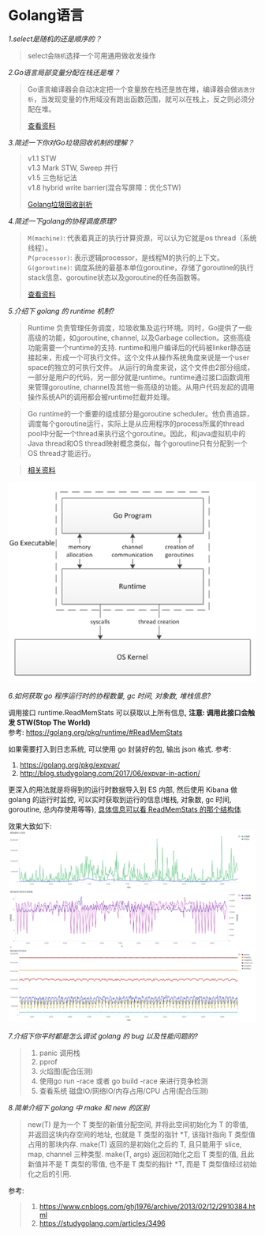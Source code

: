 # Golang语言

_1.select是随机的还是顺序的？_

> select会`随机`选择一个可用通用做收发操作

_2.Go语言局部变量分配在栈还是堆？_

> Go语言编译器会自动决定把一个变量放在栈还是放在堆，编译器会做`逃逸分析`，当发现变量的作用域没有跑出函数范围，就可以在栈上，反之则必须分配在堆。
>
> [查看资料](https://www.jianshu.com/p/4e3478e9d252)

_3.简述一下你对Go垃圾回收机制的理解？_

> v1.1 STW           
> v1.3 Mark STW, Sweep 并行        
> v1.5 三色标记法         
> v1.8 hybrid write barrier(混合写屏障：优化STW)       
>
> [Golang垃圾回收剖析](http://legendtkl.com/2017/04/28/golang-gc/)

_4.简述一下golang的协程调度原理?_

> `M(machine)`: 代表着真正的执行计算资源，可以认为它就是os thread（系统线程）。    
> `P(processor)`: 表示逻辑processor，是线程M的执行的上下文。    
> `G(goroutine)`: 调度系统的最基本单位goroutine，存储了goroutine的执行stack信息、goroutine状态以及goroutine的任务函数等。     
> 
> [查看资料](https://github.com/developer-learning/night-reading-go/blob/master/reading/20180802/README.md)

_5.介绍下 golang 的 runtime 机制?_   

> Runtime 负责管理任务调度，垃圾收集及运行环境。同时，Go提供了一些高级的功能，如goroutine, channel, 以及Garbage collection。这些高级功能需要一个runtime的支持. runtime和用户编译后的代码被linker静态链接起来，形成一个可执行文件。这个文件从操作系统角度来说是一个user space的独立的可执行文件。
> 从运行的角度来说，这个文件由2部分组成，一部分是用户的代码，另一部分就是runtime。runtime通过接口函数调用来管理goroutine, channel及其他一些高级的功能。从用户代码发起的调用操作系统API的调用都会被runtime拦截并处理。

> Go runtime的一个重要的组成部分是goroutine scheduler。他负责追踪，调度每个goroutine运行，实际上是从应用程序的process所属的thread pool中分配一个thread来执行这个goroutine。因此，和java虚拟机中的Java thread和OS thread映射概念类似，每个goroutine只有分配到一个OS thread才能运行。

> [相关资料](https://blog.csdn.net/xclyfe/article/details/50562349)

![](https://raw.githubusercontent.com/developer-learning/night-reading-go/master/interview/images/goruntime.png)

_6.如何获取 go 程序运行时的协程数量, gc 时间, 对象数, 堆栈信息?_   
 
调用接口 runtime.ReadMemStats 可以获取以上所有信息, **注意: 调用此接口会触发 STW(Stop The World)**  
参考: https://golang.org/pkg/runtime/#ReadMemStats

如果需要打入到日志系统, 可以使用 go 封装好的包, 输出 json 格式. 参考:

1. https://golang.org/pkg/expvar/ 
2. http://blog.studygolang.com/2017/06/expvar-in-action/ 

更深入的用法就是将得到的运行时数据导入到 ES 内部, 然后使用 Kibana 做 golang 的运行时监控, 可以实时获取到运行的信息(堆栈, 对象数, gc 时间, goroutine, 总内存使用等等), [具体信息可以看 ReadMemStats 的那个结构体](https://golang.org/pkg/runtime/#MemStats)    

效果大致如下:    
![](https://raw.githubusercontent.com/developer-learning/night-reading-go/master/interview/images/golang-goroutine-object.png)
 
_7.介绍下你平时都是怎么调试 golang 的 bug 以及性能问题的?_

> 1. panic 调用栈
> 2. pprof
> 3. 火焰图(配合压测)
> 4. 使用go run -race 或者 go build -race 来进行竞争检测
> 5. 查看系统 磁盘IO/网络IO/内存占用/CPU 占用(配合压测)

_8.简单介绍下 golang 中 make 和 new 的区别_

> new(T) 是为一个 T 类型的新值分配空间, 并将此空间初始化为 T 的零值, 并返回这块内存空间的地址, 也就是 T 类型的指针 \*T, 该指针指向 T 类型值占用的那块内存.
> make(T) 返回的是初始化之后的 T, 且只能用于 slice, map, channel 三种类型. make(T, args) 返回初始化之后 T 类型的值, 且此新值并不是 T 类型的零值, 也不是 T 类型的指针 \*T, 而是 T 类型值经过初始化之后的引用.

参考:
> 1. https://www.cnblogs.com/ghj1976/archive/2013/02/12/2910384.html
> 2. https://studygolang.com/articles/3496